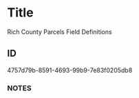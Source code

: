 # Title

Rich County Parcels Field Definitions

## ID

4757d79b-8591-4693-99b9-7e83f0205db8

### NOTES

<!--- No definition for this field. --->
